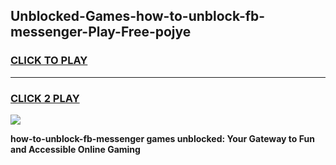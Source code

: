
## Unblocked-Games-how-to-unblock-fb-messenger-Play-Free-pojye
<h3>
<a href="https://premium76.site?title=how-to-unblock-fb-messenger&ref=10A">CLICK TO PLAY</a></h3>
<hr>

<h3>
<a href="https://premium76.site?title=how-to-unblock-fb-messenger&ref=10A">CLICK 2 PLAY</a>
  
</h3>

<a href="https://premium76.site?title=how-to-unblock-fb-messenger&ref=10A"><img src="https://clearcache.store/games.png"></a>


**how-to-unblock-fb-messenger games unblocked: Your Gateway to Fun and Accessible Online Gaming**
